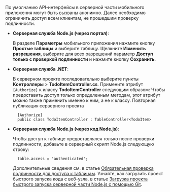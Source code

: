 
По умолчанию API-интерфейсы в серверной части мобильного приложения могут быть вызваны анонимно. Далее необходимо ограничить доступ всем клиентам, не прошедшим проверку подлинности.

+ **Серверная служба Node.js (через портал)**:  
	
	В разделе **Параметры** мобильного приложения нажмите кнопку **Простые таблицы** и выберите таблицу. Щелкните **Изменить разрешения**, выберите для всех разрешений параметр **Доступ только с проверкой подлинности** и нажмите кнопку **Сохранить**.

+ **Серверная служба .NET**:

	В серверном проекте последовательно выберите пункты **Контроллеры** > **TodoItemController.cs**. Примените атрибут `[Authorize]` к классу **TodoItemController** следующим образом: Чтобы предоставить доступ только определенным методам, этот атрибут можно также применить именно к ним, а не к классу. Повторная публикация серверного проекта


        [Authorize]
        public class TodoItemController : TableController<TodoItem>

+ **Серверная служба Node.js (через код Node.js)**:
	
	Чтобы доступ к таблице предоставлялся только после проверки подлинности, добавьте в серверный скрипт Node.js следующую строку:


        table.access = 'authenticated';

	Дополнительные сведения см. в статье [Обязательная проверка подлинности для доступа к таблицам](../articles/app-service-mobile/app-service-mobile-node-backend-how-to-use-server-sdk.md#howto-tables-auth). Узнайте, как загрузить проект быстрого запуска кода с веб-узла, в статье [Загрузка проекта быстрого запуска серверной части Node.js с помощью Git](../articles/app-service-mobile/app-service-mobile-node-backend-how-to-use-server-sdk.md#download-quickstart).

<!---HONumber=AcomDC_1210_2015-->